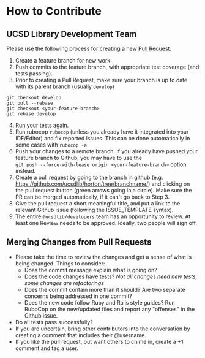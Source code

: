 # How to Contribute

## UCSD Library Development Team
Please use the following process for creating a new [Pull Request](https://help.github.com/articles/using-pull-requests "Pull Request").

1. Create a feature branch for new work.
2. Push commits to the feature branch, with appropriate test coverage (and tests passing).
3. Prior to creating a Pull Request, make sure your branch is up to date with its parent branch (usually `develop`)
```
git checkout develop
git pull --rebase
git checkout <your-feature-branch>
git rebase develop
```
4. Run your tests again.
5. Run rubocop `rubocop` (unless you already have it integrated into your IDE/Editor) and fix reported issues. This can be done automatically in some cases with `rubocop -a` 
6. Push your changes to a remote branch. If you already have pushed your feature branch to Github, you may have to use the  
`git push --force-with-lease origin <your-feature-branch>` option instead.
7. Create a pull request by going to the branch in github (e.g. https://github.com/ucsdlib/horton/tree/branchname/) and clicking on the pull request button (green arrows going in a circle). Make sure the PR can be merged automatically, if it can't go back to Step 3.
8. Give the pull request a short meaningful title, and put a link to the relevant Github issue (following the ISSUE_TEMPLATE syntax).
9. The entire `@ucsdlib/developers` team has an opportunity to review. At least
   one Review needs to be approved. Ideally, two people will sign off.

## Merging Changes from Pull Requests

* Please take the time to review the changes and get a sense of what is being changed. Things to consider:
  * Does the commit message explain what is going on?
  * Does the code changes have tests? _Not all changes need new tests, some changes are refactorings_
  * Does the commit contain more than it should? Are two separate concerns being addressed in one commit?
  * Does the new code follow Ruby and Rails style guides? Run RuboCop on the new/updated files and report any "offenses" in the Github issue.
* Do all tests pass successfully?
* If you are uncertain, bring other contributors into the conversation by creating a comment that includes their @username.
* If you like the pull request, but want others to chime in, create a +1 comment and tag a user.
